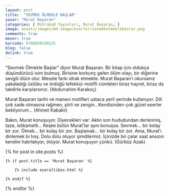 ```yaml
---
layout: post
title:  "SEVMEK ÖLMEKLE BAŞLAR"
yazar: "Murat Başaran"
categories: [ Mihrabad Yayınları, Murat Başaran, ]
image: assets/images/md-image/eserler/sevmekolmeklebaslar.png
comments: true
meser: true
barcode: 9786058199125
blog: false
dolink: true
---
```


“Sevmek Ölmekle Başlar” diyor Murat Başaran. Bir kitap için oldukça düşündürücü isim bulmuş. Birisine korkunç gelen ölüm olayı, bir diğerine sevgili ölüm olur. Mesele farkı idrak etmekte. Murat Başaran’ı okursanız yakaladığı üslûbu ve ördüğü tefekkür motifli cümleleri biraz hayret, biraz da takdirle karşılarsınız. (Abdurrahim Karakoç)


Murat Başaran tarihi ve manevi motifleri ustaca yerli yerinde kullanıyor. Dili çok sade olmasına rağmen, şiirli ve zengin...Kendisinden çok güzel eserler bekliyorum... (Ahmet Kabaklı)


Bakın, Murat konuşuyor. Diyecekleri var: Aklın son hududundan derlenmiş, taze, istikametli... Keşke bütün Murat’lar aynı konuşsa. Sevmek... bir kolay bir zor. Ölmek… bir kolay bir zor. Başlamak... bir kolay bir zor. Ama, Murat’ı dinlemek bi hoş. Dolu dolu oluyor şimdileriniz. İçinizde bir çalar saat ansızın kendini hatırlatıyor, ötüyor. Murat konuşuyor çünkü. (Gürbüz Azak)



{% for post in site.posts %}

    {% if post.title == 'Murat Başaran' %}

        {% include eseraltibox.html %}

    {% endif %}

{% endfor %}
